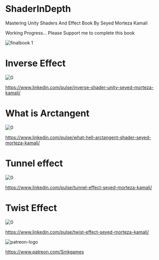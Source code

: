 # ShaderInDepth

Mastering Unity Shaders And Effect Book
By Seyed Morteza Kamali

Working Progress...
Please Support me to complete this book


![finalbook 1](https://user-images.githubusercontent.com/16706911/52147821-1fee7700-267d-11e9-9e58-1444c1503f09.png)

# Inverse Effect

![0](https://user-images.githubusercontent.com/16706911/52147098-ec125200-267a-11e9-8c02-26d41918e66c.png)

https://www.linkedin.com/pulse/inverse-shader-unity-seyed-morteza-kamali/

# What is Arctangent

![0](https://user-images.githubusercontent.com/16706911/52147112-fc2a3180-267a-11e9-8a7a-c26c33546287.png)

https://www.linkedin.com/pulse/what-hell-arctangent-shader-seyed-morteza-kamali/


# Tunnel effect


![0](https://user-images.githubusercontent.com/16706911/52147137-0d733e00-267b-11e9-9015-465f43b55741.jpg)

https://www.linkedin.com/pulse/tunnel-effect-seyed-morteza-kamali/


# Twist Effect

![0](https://user-images.githubusercontent.com/16706911/52147078-dbfa7280-267a-11e9-9b66-9a058f761375.jpg)


https://www.linkedin.com/pulse/twist-effect-seyed-morteza-kamali/


![patreon-logo](https://user-images.githubusercontent.com/16706911/52148282-6bedeb80-267e-11e9-9ac2-1c2de45e0063.png)

https://www.patreon.com/Smkgames


